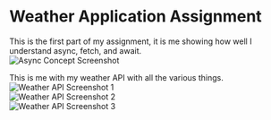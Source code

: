 # Weather Application Assignment

This is the first part of my assignment, it is me showing how well I understand async, fetch, and await.  
![Async Concept Screenshot](./cap1.JPG)

This is me with my weather API with all the various things.  
![Weather API Screenshot 1](./cap2.JPG)  
![Weather API Screenshot 2](./cap3.JPG)  
![Weather API Screenshot 3](./cap4.JPG)
